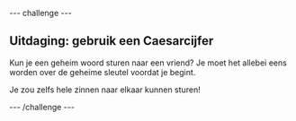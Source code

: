 \--- challenge \---

## Uitdaging: gebruik een Caesarcijfer

Kun je een geheim woord sturen naar een vriend? Je moet het allebei eens worden over de geheime sleutel voordat je begint.

Je zou zelfs hele zinnen naar elkaar kunnen sturen!

\--- /challenge \---